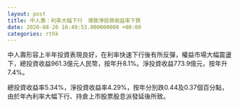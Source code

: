 ```yaml
---
layout: post
title: 中人壽：利率大幅下行　導致淨投資收益率下跌
date: 2020-08-26 16:49:53.000000000 +08:00
categories: rthk
---
```


中人壽形容上半年投資表現良好，在利率快速下行後有所反彈，權益市場大幅震盪下，總投資收益961.3億元人民幣，按年升8.1%。淨投資收益773.9億元，按年升7.4%。

總投資收益率5.34%，淨投資收益率4.29%，按年分別跌0.44及0.37個百分點，由於年內利率大幅下行、持倉上市股票股息派發延後所致。
